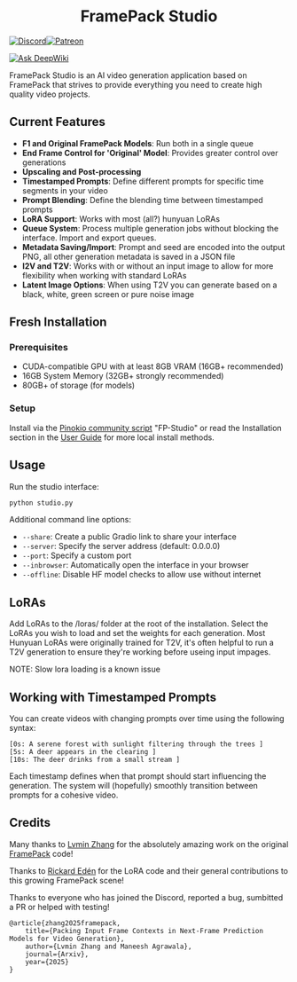 <h1 align="center">FramePack Studio</h1>

[![Discord](https://img.shields.io/badge/Discord-%235865F2.svg?style=for-the-badge&logo=discord&logoColor=white)](https://discord.gg/MtuM7gFJ3V)[![Patreon](https://img.shields.io/badge/Patreon-F96854?style=for-the-badge&logo=patreon&logoColor=white)](https://www.patreon.com/ColinU)

[![Ask DeepWiki](https://deepwiki.com/badge.svg)](https://deepwiki.com/colinurbs/FramePack-Studio)

FramePack Studio is an AI video generation application based on FramePack that strives to provide everything you need to create high quality video projects.

## Current Features

- **F1 and Original FramePack Models**: Run both in a single queue
- **End Frame Control for 'Original' Model**: Provides greater control over generations
- **Upscaling and Post-processing**
- **Timestamped Prompts**: Define different prompts for specific time segments in your video
- **Prompt Blending**: Define the blending time between timestamped prompts
- **LoRA Support**: Works with most (all?) hunyuan LoRAs
- **Queue System**: Process multiple generation jobs without blocking the interface. Import and export queues.
- **Metadata Saving/Import**: Prompt and seed are encoded into the output PNG, all other generation metadata is saved in a JSON file
- **I2V and T2V**: Works with or without an input image to allow for more flexibility when working with standard LoRAs
- **Latent Image Options**: When using T2V you can generate based on a black, white, green screen or pure noise image

## Fresh Installation

### Prerequisites

- CUDA-compatible GPU with at least 8GB VRAM (16GB+ recommended)
- 16GB System Memory (32GB+ strongly recommended)
- 80GB+ of storage (for models)

### Setup

Install via the [Pinokio community script](https://pinokio.co/item.html?uri=https%3A%2F%2Fgithub.com%2Fcolinurbs%2FFP-Studio) "FP-Studio" or read the Installation section in the [User Guide](./user_guide.md) for more local install methods.

## Usage

Run the studio interface:

```bash
python studio.py
```

Additional command line options:

- `--share`: Create a public Gradio link to share your interface
- `--server`: Specify the server address (default: 0.0.0.0)
- `--port`: Specify a custom port
- `--inbrowser`: Automatically open the interface in your browser
- `--offline`: Disable HF model checks to allow use without internet

## LoRAs

Add LoRAs to the /loras/ folder at the root of the installation. Select the LoRAs you wish to load and set the weights for each generation. Most Hunyuan LoRAs were originally trained for T2V, it's often helpful to run a T2V generation to ensure they're working before useing input impages.

NOTE: Slow lora loading is a known issue

## Working with Timestamped Prompts

You can create videos with changing prompts over time using the following syntax:

```
[0s: A serene forest with sunlight filtering through the trees ]
[5s: A deer appears in the clearing ]
[10s: The deer drinks from a small stream ]
```

Each timestamp defines when that prompt should start influencing the generation. The system will (hopefully) smoothly transition between prompts for a cohesive video.

## Credits

Many thanks to [Lvmin Zhang](https://github.com/lllyasviel) for the absolutely amazing work on the original [FramePack](https://github.com/lllyasviel/FramePack) code!

Thanks to [Rickard Edén](https://github.com/neph1) for the LoRA code and their general contributions to this growing FramePack scene!

Thanks to everyone who has joined the Discord, reported a bug, sumbitted a PR or helped with testing!

    @article{zhang2025framepack,
        title={Packing Input Frame Contexts in Next-Frame Prediction Models for Video Generation},
        author={Lvmin Zhang and Maneesh Agrawala},
        journal={Arxiv},
        year={2025}
    }
